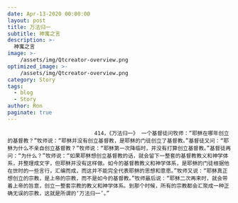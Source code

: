 ```yaml
---
date: Apr-13-2020 00:00:00
layout: post
title: 万法归一
subtitle: 神寓之言
description: >-
  神寓之言
image: >-
    /assets/img/Qtcreator-overview.png
optimized_image: >-
    /assets/img/Qtcreator-overview.png
category: Story
tags:
  - blog
  - Story
author: Ron
paginate: true
---
```


							　　414，《万法归一》 一个基督徒问牧师：“耶稣在哪年创立的基督教？”牧师说：“耶稣并没有创立基督教，是耶稣的门徒创立了基督教。”基督徒又问：“耶稣为什么不亲自创立基督教？”牧师说：“耶稣第一次降临时，并没有打算创立基督教。”基督徒再问：“为什么？”牧师说：“如果耶稣想创立基督教的话，就会留下一整套的基督教教义和神学体系，并整理成文字，但耶稣并没有这样做。如今的基督教教义和神学体系，是耶稣的门徒根据他在世时的一些言行，汇编而成，而这并不能完全代表耶稣的思想和意愿。”牧师又说：“耶稣真正想创立的宗教，是上帝的宗教，而不是如今的基督教。”牧师最后说：“耶稣二次再来时，就会带着上帝的旨意，创立一整套宗教的教义和神学体系。到那个时候，所有的宗教都会汇聚成一种正确无误的宗教，这就是所谓的‘万法归一’。”
							
							
						